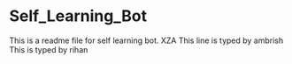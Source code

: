# Self_Learning_Bot
This is a readme file for self learning bot. XZA
This line is typed by ambrish
This is typed by rihan

